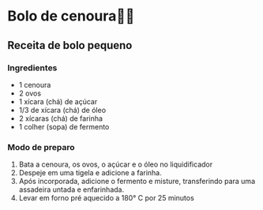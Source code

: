 # Bolo de cenoura🥮🥕

## Receita de bolo pequeno

### Ingredientes

- 1 cenoura
- 2 ovos 
- 1 xícara (chá) de açúcar
- 1/3 de xícara (chá) de óleo
- 2 xícaras (chá) de farinha
- 1 colher (sopa) de fermento

### Modo de preparo

1. Bata a cenoura, os ovos, o açúcar e o óleo no liquidificador
1. Despeje em uma tigela e adicione a farinha.
1. Após incorporada, adicione o fermento e misture, transferindo para uma assadeira untada e enfarinhada.
1. Levar em forno pré aquecido a 180° C por 25 minutos
